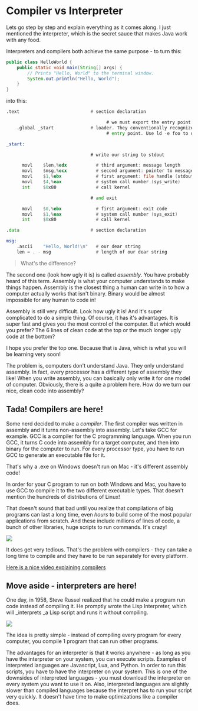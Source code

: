 # Compiler vs Interpreter

Lets go step by step and explain everything as it comes along. I just mentioned the interpreter, which is the secret sauce that makes Java work with any food.

Interpreters and compilers both achieve the same purpose - to turn this:

```java
public class HelloWorld {
    public static void main(String[] args) {
        // Prints "Hello, World" to the terminal window.
        System.out.println("Hello, World");
    }
}
```

into this:

```asm
.text                           # section declaration

                                      # we must export the entry point to the ELF linker or
    .global _start              # loader. They conventionally recognize _start as their
                                      # entry point. Use ld -e foo to override the default.

_start:

                                # write our string to stdout

      movl    $len,%edx           # third argument: message length
      movl    $msg,%ecx           # second argument: pointer to message to write
      movl    $1,%ebx             # first argument: file handle (stdout)
      movl    $4,%eax             # system call number (sys_write)
      int     $0x80               # call kernel

                                # and exit

      movl    $0,%ebx             # first argument: exit code
      movl    $1,%eax             # system call number (sys_exit)
      int     $0x80               # call kernel

.data                           # section declaration

msg:
    .ascii    "Hello, World!\n"   # our dear string
    len = . - msg                 # length of our dear string
```

> What's the difference?

The second one \(look how ugly it is\) is called _assembly_. You have probably heard of this term. Assembly is what your computer understands to make things happen. Assembly is the closest thing a human can write in to how a computer actually works that isn't binary. Binary would be almost impossible for any human to code in!

Assembly is still very difficult. Look how ugly it is! And it's super complicated to do a simple thing. Of course, it has it's advantages. It is super fast and gives you the most control of the computer. But which would you prefer? The 6 lines of clean code at the top or the much longer ugly code at the bottom?

I hope you prefer the top one. Because that is Java, which is what you will be learning very soon!

The problem is, computers don't understand Java. They only understand assembly. In fact, every processor has a different type of assembly they like! When you write assembly, you can basically only write it for one model of computer. Obviously, there is a quite a problem here. How do we turn our nice, clean code into assembly?

## Tada! Compilers are here!

Some nerd decided to make a _compiler_. The first compiler was written in assembly and it turns non-assembly into assembly. Let's  take GCC for example. GCC is a compiler for the C programming language. When you run GCC, it turns C code into assembly for a target computer, and then into binary for the computer to run. For every processor type, you have to run GCC to generate an executable file for it.

That's why a .exe on Windows doesn't run on Mac - it's different assembly code!

In order for your C program to run on both Windows and Mac, you have to use GCC to compile it to the two different executable types. That doesn't mention the hundreds of distributions of Linux!

That doesn't sound that bad until you realize that compilations of big programs can last a long time, even _hours_ to build some of the most popular applications from scratch. And these include millions of lines of code, a bunch of other libraries, huge scripts to run commands. It's crazy!

![](https://imgs.xkcd.com/comics/compiling.png)

It does get very tedious. That's the problem with compilers - they can take a long time to compile and they have to be run separately for every platform.

[Here is a nice video explaining compilers](https://youtu.be/o-xSgi9o5vk)

## Move aside - interpreters are here!

One day, in 1958, Steve Russel realized that he could make a program run code instead of compiling it. He promptly wrote the Lisp Interpreter, which will \_interprets \_a Lisp script and runs it without compiling.

![](https://imgs.xkcd.com/comics/lisp_cycles.png)

The idea is pretty simple - instead of compiling every program for every computer, you compile 1 program that can run other programs.

The advantages for an interpreter is that it works anywhere - as long as you have the interpreter on your system, you can execute scripts. Examples of interpreted languages are Javascript, Lua, and Python. In order to run this scripts, you have to have the interpreter on your system. This is one of the downsides of interpreted languages - you must download the interpreter on every system you want to use it on. Also, interpreted languages are slightly slower than compiled languages because the interpret has to run your script very quickly. It doesn't have time to make optimizations like a compiler does.

